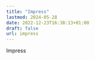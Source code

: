 ```yaml
---
title: "Impress"
lastmod: 2024-05-28
date: 2022-12-23T16:38:13+01:00
draft: false
url: impress
---
```

Impress